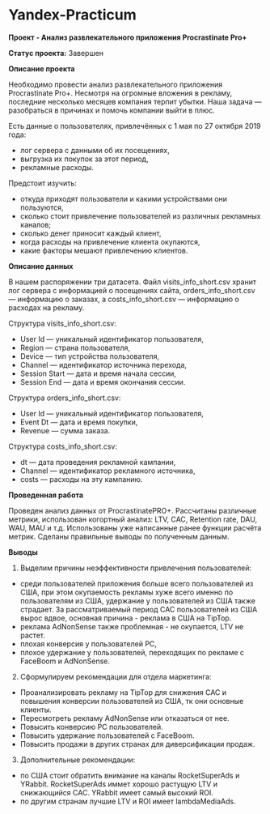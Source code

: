 # Yandex-Practicum

**Проект - Анализ развлекательного приложения Procrastinate Pro+**

**Статус проекта:** Завершен

**Описание проекта**

Необходимо провести анализ развлекательного приложения Procrastinate Pro+. Несмотря на огромные вложения в рекламу, последние несколько месяцев компания терпит убытки. Наша задача — разобраться в причинах и помочь компании выйти в плюс.

Есть данные о пользователях, привлечённых с 1 мая по 27 октября 2019 года:
- лог сервера с данными об их посещениях,
- выгрузка их покупок за этот период,
- рекламные расходы.

Предстоит изучить:
- откуда приходят пользователи и какими устройствами они пользуются,
- сколько стоит привлечение пользователей из различных рекламных каналов;
- сколько денег приносит каждый клиент,
- когда расходы на привлечение клиента окупаются,
- какие факторы мешают привлечению клиентов.

**Описание данных**

В нашем распоряжении три датасета. Файл visits_info_short.csv хранит лог сервера с информацией о посещениях сайта, orders_info_short.csv — информацию о заказах, а costs_info_short.csv — информацию о расходах на рекламу.

Структура visits_info_short.csv:
- User Id — уникальный идентификатор пользователя,
- Region — страна пользователя,
- Device — тип устройства пользователя,
- Channel — идентификатор источника перехода,
- Session Start — дата и время начала сессии,
- Session End — дата и время окончания сессии.

Структура orders_info_short.csv:
- User Id — уникальный идентификатор пользователя,
- Event Dt — дата и время покупки,
- Revenue — сумма заказа.

Структура costs_info_short.csv:
- dt — дата проведения рекламной кампании,
- Channel — идентификатор рекламного источника,
- costs — расходы на эту кампанию.

**Проведенная работа**

Проведен анализ данных от ProcrastinatePRO+. Рассчитаны различные метрики, использован когортный анализ: LTV, CAC, Retention rate, DAU, WAU, MAU и т.д. Использованы уже написанные ранее функции расчёта метрик. Сделаны правильные выводы по полученным данным.

**Выводы**

1. Выделим причины неэффективности привлечения пользователей:

- среди пользователей приложения больше всего пользователей из США, при этом окупаемость рекламы хуже всего именно по пользователям из США, удержание у пользователей из США также страдает. За рассматриваемый период CAC пользователей из США вырос вдвое, основная причина - реклама в США на TipTop.
- реклама AdNonSense также проблемная - не окупается, LTV не растет. 
- плохая конверсия у пользователей PC, 
- плохое удержание у пользователей, переходящих по рекламе с FaceBoom и AdNonSense. 

2. Сформулируем рекомендации для отдела маркетинга:

- Проанализировать рекламу на TipTop для снижения CAC и повышения конверсии пользователей из США, тк они основные клиенты.
- Пересмотреть рекламу AdNonSense или отказаться от нее. 
- Повысить конверсию PC пользователей. 
- Повысить удержание пользователей с FaceBoom. 
- Повысить продажи в других странах для диверсификации продаж. 

3. Дополнительные рекомендации:

- по США стоит обратить внимание на каналы RocketSuperAds и YRabbit. RocketSuperAds иммет хорошо растущую LTV и снижающийся CAC. YRabbit имеет самый высокий ROI. 
- по другим странам лучшие LTV и ROI имеет lambdaMediaAds. 